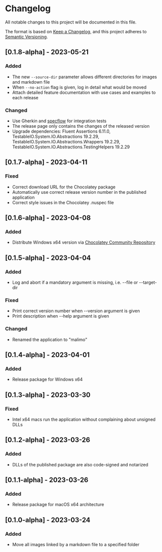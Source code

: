 # Changelog

All notable changes to this project will be documented in this file.

The format is based on [Keep a Changelog](https://keepachangelog.com/en/1.0.0/),
and this project adheres to [Semantic Versioning](https://semver.org/spec/v2.0.0.html).

## [0.1.8-alpha] - 2023-05-21

### Added

- The new `--source-dir` parameter allows different directories for images and markdown file
- When `--no-action` flag is given, log in detail what would be moved
- Attach detailed feature documentation with use cases and examples to each release

### Changed

- Use Gherkin and [specflow](https://specflow.org/) for integration tests
- The release page only contains the changes of the released version
- Upgrade dependencies: Fluent Assertions 6.11.0, TestableIO.System.IO.Abstractions 19.2.29, TestableIO.System.IO.Abstractions.Wrappers 19.2.29, TestableIO.System.IO.Abstractions.TestingHelpers 19.2.29

## [0.1.7-alpha] - 2023-04-11

### Fixed

- Correct download URL for the Chocolatey package
- Automatically use correct release version number in the published application
- Correct style issues in the Chocolatey .nuspec file

## [0.1.6-alpha] - 2023-04-08

### Added

- Distribute Windows x64 version via [Chocolatey Community Repository](https://community.chocolatey.org/packages)

## [0.1.5-alpha] - 2023-04-04

### Added

- Log and abort if a mandatory argument is missing, i.e. --file or --target-dir

### Fixed

- Print correct version number when --version argument is given
- Print description when --help argument is given

### Changed

- Renamed the application to "malimo"

## [0.1.4-alpha] - 2023-04-01

### Added

- Release package for Windows x64

## [0.1.3-alpha] - 2023-03-30

### Fixed

- Intel x64 macs run the application without complaining about unsigned DLLs 

## [0.1.2-alpha] - 2023-03-26

### Added

- DLLs of the published package are also code-signed and notarized

## [0.1.1-alpha] - 2023-03-26

### Added

- Release package for macOS x64 architecture

## [0.1.0-alpha] - 2023-03-24

### Added

- Move all images linked by a markdown file to a specified folder
